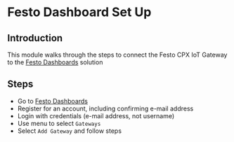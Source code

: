 # Festo Dashboard Set Up

## Introduction

This module walks through the steps to connect the Festo CPX IoT Gateway to the [Festo Dashboards](dashboards.festo.com) solution

## Steps

* Go to [Festo Dashboards](dashboards.festo.com)
* Register for an account, including confirming e-mail address
* Login with credentials (e-mail address, not username)
* Use menu to select `Gateways`
* Select `Add Gateway` and follow steps
